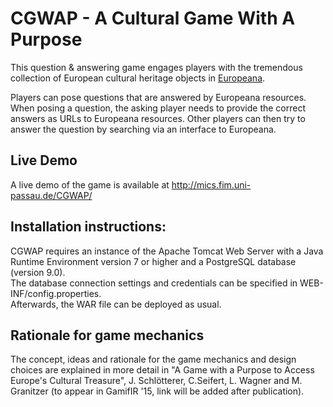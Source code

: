 # CGWAP - A Cultural Game With A Purpose
This question & answering game engages players with the tremendous collection of European cultural heritage objects in [Europeana](http://www.europeana.eu "Europeana").

Players can pose questions that are answered by Europeana
resources. When posing a question, the asking player needs
to provide the correct answers as URLs to Europeana resources. Other players can then try to answer the question by searching via an interface to Europeana.

## Live Demo
A live demo of the game is available at http://mics.fim.uni-passau.de/CGWAP/

## Installation instructions:
CGWAP requires an instance of the Apache Tomcat Web Server with a Java Runtime Environment version 7 or higher and a PostgreSQL database (version 9.0).  
The database connection settings and credentials can be specified in WEB-INF/config.properties.  
Afterwards, the WAR file can be deployed as usual.

## Rationale for game mechanics
The concept, ideas and rationale for the game mechanics and design choices are explained in more detail in "A Game with a Purpose to Access Europe's Cultural Treasure", J. Schlötterer, C.Seifert, L. Wagner and M. Granitzer (to appear in GamifIR '15, link will be added after publication).


